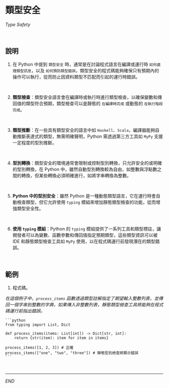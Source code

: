 # 類型安全

_Type Safety_

<br>

## 說明

1. 在 Python 中提到 `類型安全` 時，通常是在討論程式語言在編譯或運行時 `如何處理類型訊息`，以及 `如何預防類型錯誤`，類型安全的程式碼能夠確保只有預期內的操作可以執行，從而防止因資料類型不匹配而引起的運行時錯誤。

<br>

2. **類型檢查**：類型安全語言會在編譯時或執行時進行類型檢查，以確保變數和傳回值的類型符合預期，類型檢查可以是靜態的 `在編譯時完成` 或動態的 `在執行階段完成`。

<br>

3. **類型推斷**：在一些具有類型安全的語言中如 `Haskell`、`Scala`，編譯器能夠自動推斷表達式的類型，無需明確聲明，Python 需透過第三方工具如 `MyPy` 支援一定程度的型別推斷。

<br>

4. **型別轉換**：類型安全的環境通常會限制或控制型別轉換，只允許安全的或明確的型別轉換，在 Python 中，雖然自動型別轉換較為自由，如整數與浮點數之間的轉換，但某些轉換必須明確進行，如將字串轉換為整數。

<br>

5. **Python 中的型別安全**：雖然 Python 是一種動態類型語言，它在運行時會自動檢查類型，但它允許使用 `typing` 模組來增加靜態類型檢查的功能，從而增強類型安全性。

<br>

6. **使用 `typing` 模組**：Python 的 `typing` 模組提供了一系列工具和類型標註，讓開發者可以為變數、函數參數和傳回值指定預期類型，這些類型資訊可以被 IDE 和靜態類型檢查工具如 `MyPy` 使用，以在程式碼運行前發現潛在的類型錯誤。

<br>

## 範例

1. 程式碼。

_在這個例子中，`process_items` 函數透過類型註解指定了期望輸入整數列表，並傳回一個字串到整數的字典，如果傳入非整數列表，靜態類型檢查工具將能夠在程式碼運行前指出錯誤。_

    ```python
    from typing import List, Dict

    def process_items(items: List[int]) -> Dict[str, int]:
        return {str(item): item for item in items}

    process_items([1, 2, 3]) # 正確
    process_items(["one", "two", "three"]) # 靜態型別檢查將顯示錯誤
    ```

<br>

___

_END_